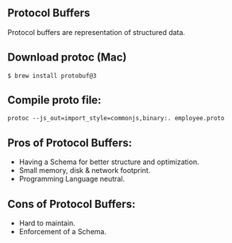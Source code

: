 ## Protocol Buffers

Protocol buffers are representation of structured data.

## Download protoc (Mac)

`$ brew install protobuf@3`

## Compile proto file:

`protoc --js_out=import_style=commonjs,binary:. employee.proto`

## Pros of Protocol Buffers:
- Having a Schema for better structure and optimization.
- Small memory, disk & network footprint.
- Programming Language neutral.

## Cons of Protocol Buffers:
- Hard to maintain.
- Enforcement of a Schema.